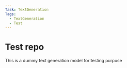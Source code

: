```yaml
---
Task: TextGeneration
Tags:
  - TextGeneration
  - Test
---
```


# Test repo
This is a dummy text generation model for testing purpose
